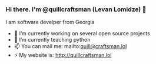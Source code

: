 ### Hi there. I'm @quillcraftsman (Levan Lomidze) 👋
I am software develper from Georgia

- 🔭 I’m currently working on several open source projects
- 🌱 I’m currently teaching python
- 📫 You can mail me: mailto:quill@craftsman.lol
- ⚡ My website is: http://quillcraftsman.lol

<!--
**quillcraftsman/quillcraftsman** is a ✨ _special_ ✨ repository because its `README.md` (this file) appears on your GitHub profile.

Here are some ideas to get you started:

- 🔭 I’m currently working on ...
- 🌱 I’m currently learning ...
- 👯 I’m looking to collaborate on ...
- 🤔 I’m looking for help with ...
- 💬 Ask me about ...
- 📫 How to reach me: ...
- 😄 Pronouns: ...
- ⚡ Fun fact: ...
-->


